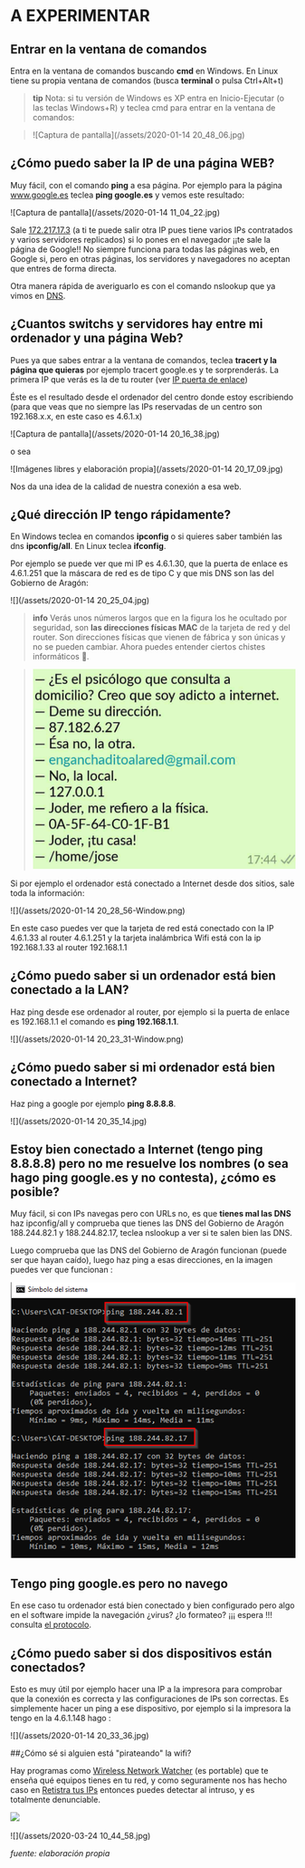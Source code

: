 # A EXPERIMENTAR

## Entrar en la ventana de comandos

Entra en la ventana de comandos buscando **cmd** en Windows. En Linux tiene su propia ventana de comandos (busca **terminal** o pulsa Ctrl+Alt+t)

>**tip**
>Nota: si tu versión de Windows es XP entra en Inicio-Ejecutar (o las teclas Windows+R) y teclea cmd para entrar en la ventana de comandos:

>![Captura de pantalla](/assets/2020-01-14 20_48_06.jpg)

## ¿Cómo puedo saber la IP de una página WEB?

Muy fácil, con el comando **ping** a esa página. Por ejemplo para la página www.google.es teclea **ping google.es** y vemos este resultado:

![Captura de pantalla](/assets/2020-01-14 11_04_22.jpg)

Sale [172.217.17.3](http://172.217.17.3) (a ti te puede salir otra IP pues tiene varios IPs contratados y varios servidores replicados) si lo pones en el navegador ¡¡te sale la página de Google!! No siempre funciona para todas las páginas web, en Google si, pero en otras páginas, los servidores y navegadores no aceptan que entres de forma directa.

Otra manera rápida de averiguarlo es con el comando nslookup que ya vimos en [DNS](/dns.md).

## ¿Cuantos switchs y servidores hay entre mi ordenador y una página Web?

Pues ya que sabes entrar a la ventana de comandos, teclea **tracert y la página que quieras** por ejemplo tracert google.es y te sorprenderás. La primera IP que verás es la de tu router (ver [IP puerta de enlace](/protocolos.md))

Éste es el resultado desde el ordenador del centro donde estoy escribiendo (para que veas que no siempre las IPs reservadas de un centro son 192.168.x.x, en este caso es 4.6.1.x)

![Captura de pantalla](/assets/2020-01-14 20_16_38.jpg)

o sea

![Imágenes libres y elaboración propia](/assets/2020-01-14 20_17_09.jpg)

Nos da una idea de la calidad de nuestra conexión a esa web.

## ¿Qué dirección IP tengo rápidamente?

En Windows teclea en comandos **ipconfig** o si quieres saber también las dns **ipconfig/all**. En Linux teclea **ifconfig**.

Por ejemplo se puede ver que mi IP es 4.6.1.30, que la puerta de enlace es 4.6.1.251 que la máscara de red es de tipo C y que mis DNS son las del Gobierno de Aragón:

![](/assets/2020-01-14 20_25_04.jpg)

>**info**
>Verás unos números largos que en la figura los he ocultado por seguridad, son **las direcciones físicas MAC** de la tarjeta de red y del router. Son direcciones físicas que vienen de fábrica y son únicas y no se pueden cambiar. Ahora puedes entender ciertos chistes informáticos 🤣.

>![](/assets/meme-ip.jpg)

Si por ejemplo el ordenador está conectado a Internet desde dos sitios, sale toda la información:

![](/assets/2020-01-14 20_28_56-Window.png)

En este caso puedes ver que la tarjeta de red está conectado con la IP 4.6.1.33 al router 4.6.1.251 y la tarjeta inalámbrica Wifi está con la ip 192.168.1.33 al router 192.168.1.1

## ¿Cómo puedo saber si un ordenador está bien conectado a la LAN?

Haz ping desde ese ordenador al router, por ejemplo si la puerta de enlace es 192.168.1.1 el comando es **ping 192.168.1.1**.

![](/assets/2020-01-14 20_23_31-Window.png)

## ¿Cómo puedo saber si mi ordenador está bien conectado a Internet?

Haz ping a google por ejemplo **ping 8.8.8.8**.

![](/assets/2020-01-14 20_35_14.jpg)

## Estoy bien conectado a Internet (tengo ping 8.8.8.8) pero no me resuelve los nombres (o sea hago ping google.es y no contesta), ¿cómo es posible?

Muy fácil, si con IPs navegas pero con URLs no, es que **tienes mal las DNS** haz ipconfig/all y comprueba que tienes las DNS del Gobierno de Aragón 188.244.82.1 y 188.244.82.17, teclea nslookup a ver si te salen bien las DNS.

Luego comprueba que las DNS del Gobierno de Aragón funcionan (puede ser que hayan caído), luego haz ping a esas direcciones, en la imagen puedes ver que funcionan :

![](/assets/pingdnsaragon.png)

## Tengo ping google.es pero no navego
En ese caso tu ordenador está bien conectado y bien configurado pero algo en el software impide la navegación ¿virus? ¿lo formateo? ¡¡¡ espera  !!! consulta [el protocolo](/problemas-que-hago.md).

## ¿Cómo puedo saber si dos dispositivos están conectados?

Esto es muy útil por ejemplo hacer una IP a la impresora para comprobar que la conexión es correcta y las configuraciones de IPs son correctas. Es simplemente hacer un ping a ese dispositivo, por ejemplo si la impresora la tengo en la 4.6.1.148 hago :

![](/assets/2020-01-14 20_33_36.jpg)

##¿Cómo sé si alguien está "pirateando" la wifi?

Hay programas como [Wireless Network Watcher](https://www.nirsoft.net/utils/wireless_network_watcher.html) (es portable) que te enseña qué equipos tienes en tu red, y como seguramente nos has hecho caso en [Retistra tus IPs](/redes/ips.md) entonces puedes detectar al intruso, y es totalmente denunciable.

![](https://www.nirsoft.net/utils/wnetwatcher.gif)

![](/assets/2020-03-24 10_44_58.jpg)

*fuente: elaboración propia*
